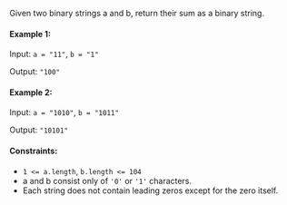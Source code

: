 Given two binary strings a and b, return their sum as a binary string.


#### Example 1:

Input: `a = "11"`, `b = "1"`

Output: `"100"`


#### Example 2:

Input: `a = "1010"`, `b = "1011"`

Output: `"10101"`


#### Constraints:
* `1 <= a.length`, `b.length <= 104`
* a and b consist only of `'0'` or `'1'` characters.
* Each string does not contain leading zeros except for the zero itself.


